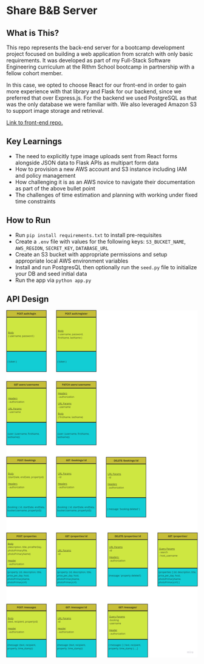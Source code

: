 # Share B&B Server

## What is This?
This repo represents the back-end server for a bootcamp development project focused on building a web application from scratch with only basic requirements. It was developed as part of my Full-Stack Software Engineering curriculum at the Rithm School bootcamp in partnership with a fellow cohort member. 

In this case, we opted to choose React for our front-end in order to gain more experience with that library and Flask for our backend, since we preferred that over Express.js. For the backend we used PostgreSQL as that was the only database we were familiar with. We also leveraged Amazon S3 to support image storage and retrieval.

[Link to front-end repo.](https://github.com/jasjoh/cyoas-sharebnb-client)

## Key Learnings
- The need to explicitly type image uploads sent from React forms alongside JSON data to Flask APIs as multipart form data
- How to provision a new AWS account and S3 instance including IAM and policy management
- How challenging it is as an AWS novice to navigate their documentation as part of the above bullet point
- The challenges of time estimation and planning with working under fixed time constraints

## How to Run
- Run `pip install requirements.txt` to install pre-requisites
- Create a `.env` file with values for the following keys: `S3_BUCKET_NAME`, `AWS_REGION`, `SECRET_KEY`, `DATABASE_URL`
- Create an S3 bucket with appropriate permissions and setup appropriate local AWS environment variables
- Install and run PostgresQL then optionally run the `seed.py` file to initialize your DB and seed initial data
- Run the app via `python app.py` 

## API Design
![API Designs](https://github.com/jasjoh/cyoas-sharebnb-server/blob/main/sharebnb.apis.jpg "API Designs")

